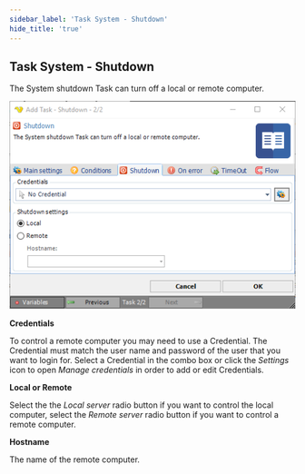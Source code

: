 ```yaml
---
sidebar_label: 'Task System - Shutdown'
hide_title: 'true'
---
```


## Task System - Shutdown

The System shutdown Task can turn off a local or remote computer.

![](../../../../../static/img/tasksystemshutdown.png)

**Credentials**

To control a remote computer you may need to use a Credential. The Credential must match the user name and password of the user that you want to login for. Select a Credential in the combo box or click the *Settings* icon to open *Manage credentials* in order to add or edit Credentials.
 
**Local or Remote**

Select the the *Local server* radio button if you want to control the local computer, select the *Remote server* radio button if you want to control a remote computer.
 
**Hostname**

The name of the remote computer.
